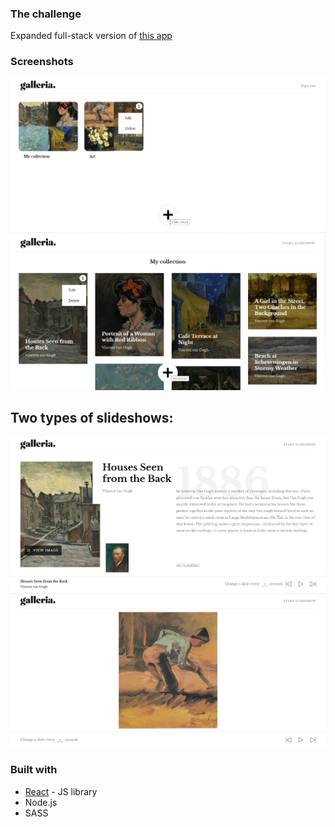 
### The challenge

Expanded full-stack version of [this app](https://github.com/Abrosss/galleria)

### Screenshots

![](./boards.png)
![](./pictures.png)

## Two types of slideshows:
![](./slideshowart.png)
![](./slideshow.png)

### Built with

- [React](https://reactjs.org/) - JS library
- Node.js
- SASS



